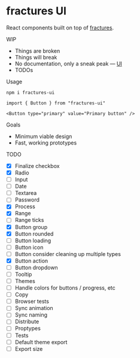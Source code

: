 # fractures UI

React components built on top of [fractures](https://github.com/fractures/fractures).

WIP

* Things are broken
* Things will break
* No documentation, only a sneak peak — [UI](https://fractures.space/ui)
* TODOs

Usage

```
npm i fractures-ui

import { Button } from "fractures-ui"

<Button type="primary" value="Primary button" />

```

Goals

* Minimum viable design
* Fast, working prototypes

TODO

* [x] Finalize checkbox
* [x] Radio
* [ ] Input
* [ ] Date
* [ ] Textarea
* [ ] Password
* [x] Process
* [x] Range
* [ ] Range ticks
* [x] Button group
* [x] Button rounded
* [ ] Button loading
* [ ] Button icon
* [ ] Button consider cleaning up multiple types
* [x] Button action
* [ ] Button dropdown
* [ ] Tooltip
* [ ] Themes
* [ ] Handle colors for buttons / progress, etc
* [ ] Copy
* [ ] Browser tests
* [ ] Sync animation
* [ ] Sync naming
* [ ] Distribute
* [ ] Proptypes
* [ ] Tests
* [ ] Default theme export
* [ ] Export size
